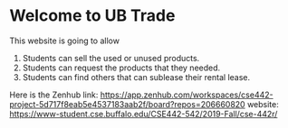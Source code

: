 # Welcome to UB Trade
This website is going to allow
1. Students can sell the used or unused products.
2. Students can request the products that they needed.
3. Students can find others that can sublease their rental lease.

Here is the Zenhub link:
https://app.zenhub.com/workspaces/cse442-project-5d717f8eab5e4537183aab2f/board?repos=206660820
website:
https://www-student.cse.buffalo.edu/CSE442-542/2019-Fall/cse-442r/


